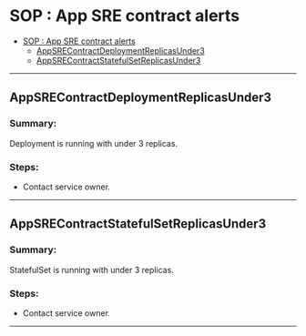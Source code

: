 # SOP : App SRE contract alerts

<!-- TOC depthTo:2 -->

- [SOP : App SRE contract alerts](#sop--app-sre-contract-alerts)
    - [AppSREContractDeploymentReplicasUnder3](#appsrecontractdeploymentreplicasunder3)
    - [AppSREContractStatefulSetReplicasUnder3](#appsrecontractstatefulsetreplicasunder3)

<!-- /TOC -->

---

## AppSREContractDeploymentReplicasUnder3

### Summary:

Deployment is running with under 3 replicas.

### Steps:

- Contact service owner.

---

## AppSREContractStatefulSetReplicasUnder3

### Summary:

StatefulSet is running with under 3 replicas.

### Steps:

- Contact service owner.

---
